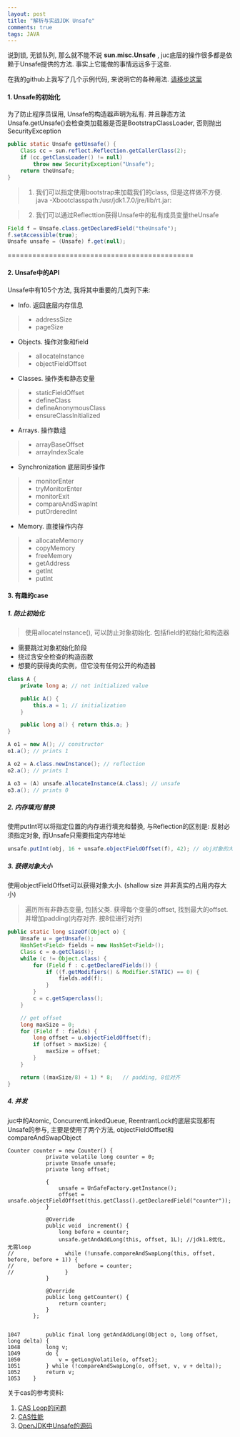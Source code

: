 ```yaml
---
layout: post
title: "解析与实战JDK Unsafe"
comments: true
tags: JAVA
---
```


说到锁, 无锁队列, 那么就不能不说 **sun.misc.Unsafe** , juc底层的操作很多都是依赖于Unsafe提供的方法. 事实上它能做的事情远远多于这些.

在我的github上我写了几个示例代码, 来说明它的各种用法. [请移步这里](https://github.com/zhwbqd/java/tree/master/java_conclusion/src/main/java/zhwb/study/unsafe)

#### 1. Unsafe的初始化

为了防止程序员误用, Unsafe的构造器声明为私有. 并且静态方法Unsafe.getUnsafe()会检查类加载器是否是BootstrapClassLoader, 否则抛出SecurityException

```java
public static Unsafe getUnsafe() {
    Class cc = sun.reflect.Reflection.getCallerClass(2);
    if (cc.getClassLoader() != null)
        throw new SecurityException("Unsafe");
    return theUnsafe;
}
```

> 1. 我们可以指定使用bootstrap来加载我们的class, 但是这样做不方便.  java -Xbootclasspath:/usr/jdk1.7.0/jre/lib/rt.jar:

> 2. 我们可以通过Reflecttion获得Unsafe中的私有成员变量theUnsafe

```java
Field f = Unsafe.class.getDeclaredField("theUnsafe");
f.setAccessible(true);
Unsafe unsafe = (Unsafe) f.get(null);
```

=============================================

#### 2. Unsafe中的API

Unsafe中有105个方法, 我将其中重要的几类列下来:

* Info. 返回底层内存信息

> * addressSize 
> * pageSize

* Objects. 操作对象和field

> * allocateInstance
> * objectFieldOffset

* Classes. 操作类和静态变量

> * staticFieldOffset
> * defineClass
> * defineAnonymousClass
> * ensureClassInitialized

* Arrays. 操作数组

> * arrayBaseOffset
> * arrayIndexScale

* Synchronization 底层同步操作

> * monitorEnter
> * tryMonitorEnter
> * monitorExit
> * compareAndSwapInt
> * putOrderedInt

* Memory. 直接操作内存

> * allocateMemory
> * copyMemory
> * freeMemory
> * getAddress
> * getInt
> * putInt

#### 3. 有趣的case

##### 1. 防止初始化

> 使用allocateInstance(), 可以防止对象初始化. 包括field的初始化和构造器

* 需要跳过对象初始化阶段
* 绕过含安全检查的构造函数
* 想要的获得类的实例，但它没有任何公开的构造器


```java
class A {
    private long a; // not initialized value

    public A() {
        this.a = 1; // initialization
    }

    public long a() { return this.a; }
}

A o1 = new A(); // constructor
o1.a(); // prints 1

A o2 = A.class.newInstance(); // reflection
o2.a(); // prints 1

A o3 = (A) unsafe.allocateInstance(A.class); // unsafe
o3.a(); // prints 0
```

##### 2. 内存填充/替换

使用putInt可以将指定位置的内存进行填充和替换, 与Reflection的区别是: 反射必须指定对象, 而Unsafe只需要指定内存地址

```java
unsafe.putInt(obj, 16 + unsafe.objectFieldOffset(f), 42); // obj对象的大小在32位系统中占16位, 故可以将相邻的obj中字段进行赋值
```

##### 3. 获得对象大小

使用objectFieldOffset可以获得对象大小. (shallow size 并非真实的占用内存大小)

> 遍历所有非静态变量, 包括父类. 获得每个变量的offset, 找到最大的offset. 并增加padding(内存对齐. 按8位进行对齐)

```java
public static long sizeOf(Object o) {
    Unsafe u = getUnsafe();
    HashSet<Field> fields = new HashSet<Field>();
    Class c = o.getClass();
    while (c != Object.class) {
        for (Field f : c.getDeclaredFields()) {
            if ((f.getModifiers() & Modifier.STATIC) == 0) {
                fields.add(f);
            }
        }
        c = c.getSuperclass();
    }

    // get offset
    long maxSize = 0;
    for (Field f : fields) {
        long offset = u.objectFieldOffset(f);
        if (offset > maxSize) {
            maxSize = offset;
        }
    }

    return ((maxSize/8) + 1) * 8;   // padding, 8位对齐
}
```

##### 4. 并发

juc中的Atomic, ConcurrentLinkedQueue, ReentrantLock的底层实现都有Unsafe的参与, 主要是使用了两个方法, objectFieldOffset和compareAndSwapObject

```
Counter counter = new Counter() {
            private volatile long counter = 0;
            private Unsafe unsafe;
            private long offset;

            {
                unsafe = UnSafeFactory.getInstance();
                offset = unsafe.objectFieldOffset(this.getClass().getDeclaredField("counter"));
            }

            @Override
            public void  increment() {
                long before = counter;
                unsafe.getAndAddLong(this, offset, 1L); //jdk1.8优化, 无需loop
//                while (!unsafe.compareAndSwapLong(this, offset, before, before + 1)) {
//                    before = counter;
//                }
            }

            @Override
            public long getCounter() {
                return counter;
            }
        };
		
		
1047		public final long getAndAddLong(Object o, long offset, long delta) {
1048        long v;
1049        do {
1050            v = getLongVolatile(o, offset);
1051        } while (!compareAndSwapLong(o, offset, v, v + delta));
1052        return v;
1053    }
```

关于cas的参考资料: 

1. [CAS Loop的问题](http://cs.oswego.edu/pipermail/concurrency-interest/2014-May/012705.html)
2. [CAS性能](https://blogs.oracle.com/dave/entry/atomic_fetch_and_add_vs)
3. [OpenJDK中Unsafe的源码](http://grepcode.com/file/repository.grepcode.com/java/root/jdk/openjdk/8-b132/sun/misc/Unsafe.java?av=f)
